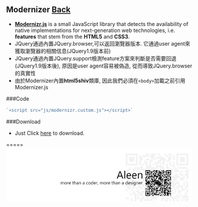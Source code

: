 ## Modernizer [Back](./../Framework.md)

- [**Modernizr.js**](http://modernizr.com/docs/#s1) is a small JavaScript library that detects the availability of native implementations for next-generation web technologies, i.e. **features** that stem from the **HTML5** and **CSS3**.
- JQuery通過內置JQuery.browser,可以返回瀏覽器版本. 它通過user agent來獲取瀏覽器的相關信息(JQuery1.9版本前) 
- JQuery通過內置JQuery.support檢測feature方案來判斷是否需要回退(JQuery1.9版本後), 原因是user agent容易被偽造, 從而導致JQuery.browser的真實性
- 由於Modernizer內置**html5shiv**類庫, 因此我們必須在`<body>`加載之前引用Modernizer.js

###Code
```javascript
`<script src="js/modernizr.custom.js"></script>`
```
###Download
- Just Click [here](http://modernizr.com/download/#-csstransitions-shiv-cssclasses-prefixed-testprop-testallprops-domprefixes-load) to download.

=====
<a href="http://aleen42.github.io/" target="_blank" ><img src="./../../../../pic/tail.gif"></a>
